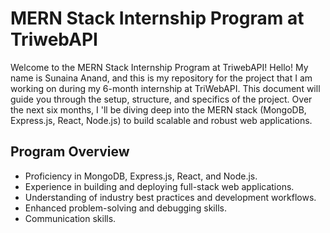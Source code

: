 # MERN Stack Internship Program at TriwebAPI
Welcome to the MERN Stack Internship Program at TriwebAPI! 
Hello! My name is Sunaina Anand, and this is my repository for the project that I am working on during my 6-month internship at TriWebAPI. This document will guide you through the setup, structure, and specifics of the project.
Over the next six months, I 'll be diving deep into the MERN stack (MongoDB, Express.js, React, Node.js) to build scalable and robust web applications.
## Program Overview
* Proficiency in MongoDB, Express.js, React, and Node.js.
* Experience in building and deploying full-stack web applications.
* Understanding of industry best practices and development workflows.
* Enhanced problem-solving and debugging skills.
* Communication skills.
